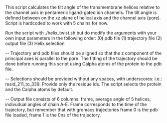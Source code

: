 This script calculates the tilt angle of the transmembrane helices relative to the channel axis in pentameric ligand-gated ion channels. The tilt angle is defined between on the xz plane of helical axis and the channel axis (pore). Script is hardcoded to work with 5 chains for now. 

Run the script with ./helix_twist.sh but do modify the arguments with your own input parameters in the following order:
(0) pdb file
(1) trajectory file
(2) output file 
(3) Helix selection

-- Trajectory and pdb files should be aligned so that the z component of the principal axes is parallel to the pore. The fitting of the trajectory should be done before running this script using Calpha atoms of the protein to the pdb file.
 
-- Selections should be provided without any spaces, with underscores: i.e.: resid_211_to_339. Provide only the residue ids. The script selects the protein and the Calpha atoms by default. 

-- Output file consists of 6 columns: frame, average angle of 5 helices, indivudual angles of chain A-E. Frame corresponds to the time of the trajectory, but remember that with gromacs trajectories frame 0 is the pdb file loaded, frame 1 is the 0ns of the trajectory.